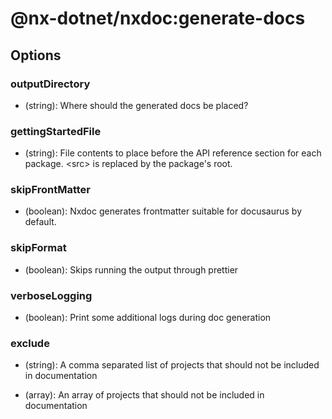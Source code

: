 # @nx-dotnet/nxdoc:generate-docs

## Options

### <span className="required">outputDirectory</span>

- (string): Where should the generated docs be placed?

### gettingStartedFile

- (string): File contents to place before the API reference section for each package. &lt;src&gt; is replaced by the package&#39;s root.

### skipFrontMatter

- (boolean): Nxdoc generates frontmatter suitable for docusaurus by default.

### skipFormat

- (boolean): Skips running the output through prettier

### verboseLogging

- (boolean): Print some additional logs during doc generation

### exclude

- (string): A comma separated list of projects that should not be included in documentation

- (array): An array of projects that should not be included in documentation
